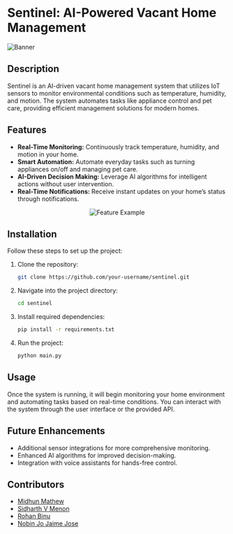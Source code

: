# Sentinel: AI-Powered Vacant Home Management

![Banner](https://github.com/memidhun/SineWave/blob/782b734ec367fb1916d9d1ba8f7102134efb7422/App%20Images/image.png)

## Description
Sentinel is an AI-driven vacant home management system that utilizes IoT sensors to monitor environmental conditions such as temperature, humidity, and motion. The system automates tasks like appliance control and pet care, providing efficient management solutions for modern homes.

## Features
- **Real-Time Monitoring:** Continuously track temperature, humidity, and motion in your home.
- **Smart Automation:** Automate everyday tasks such as turning appliances on/off and managing pet care.
- **AI-Driven Decision Making:** Leverage AI algorithms for intelligent actions without user intervention.
- **Real-Time Notifications:** Receive instant updates on your home’s status through notifications.

<div align="center">
    <img src="https://github.com/memidhun/SineWave/blob/277de0f30e36b6d1953a6ef9fb438b34f4eb8d9d/App%20Images/Collab.png" alt="Feature Example" />
</div>

## Installation
Follow these steps to set up the project:

1. Clone the repository:
   ```bash
   git clone https://github.com/your-username/sentinel.git
   ```
2. Navigate into the project directory:
   ```bash
   cd sentinel
   ```
3. Install required dependencies:
   ```bash
   pip install -r requirements.txt
   ```
4. Run the project:
   ```bash
   python main.py
   ```

## Usage
Once the system is running, it will begin monitoring your home environment and automating tasks based on real-time conditions. You can interact with the system through the user interface or the provided API.


## Future Enhancements
- Additional sensor integrations for more comprehensive monitoring.
- Enhanced AI algorithms for improved decision-making.
- Integration with voice assistants for hands-free control.

## Contributors
- [Midhun Mathew](https://github.com/your-username)
- [Sidharth V Menon](https://github.com/team-member-1)
- [Rohan Binu](https://github.com/team-member-2)
- [Nobin Jo Jaime Jose](https://github.com/team-member-2)
